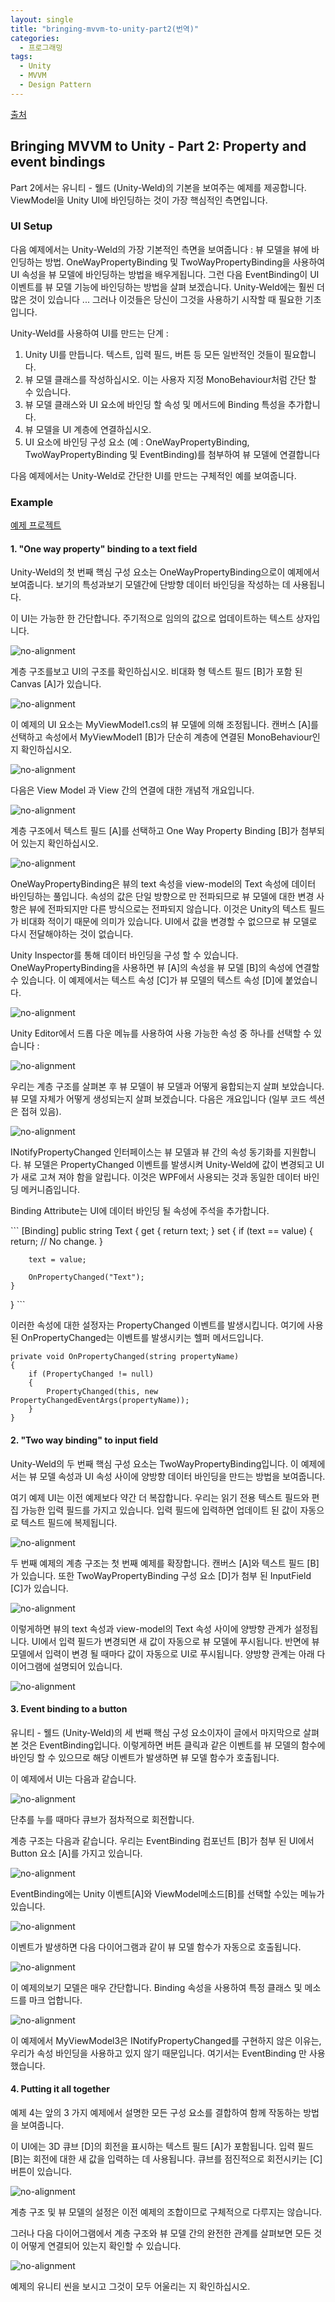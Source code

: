 ```yaml
---
layout: single
title: "bringing-mvvm-to-unity-part2(번역)"
categories: 
  - 프로그래밍
tags:
  - Unity
  - MVVM
  - Design Pattern
---
```


[출처](http://www.what-could-possibly-go-wrong.com/bringing-mvvm-to-unity-part-2-property-and-event-bindings/)

## Bringing MVVM to Unity - Part 2: Property and event bindings

Part 2에서는 유니티 - 웰드 (Unity-Weld)의 기본을 보여주는 예제를 제공합니다. ViewModel을 Unity UI에 바인딩하는 것이 가장 핵심적인 측면입니다.

### UI Setup

다음 예제에서는 Unity-Weld의 가장 기본적인 측면을 보여줍니다 : 뷰 모델을 뷰에 바인딩하는 방법. OneWayPropertyBinding 및 TwoWayPropertyBinding을 사용하여 UI 속성을 뷰 모델에 바인딩하는 방법을 배우게됩니다. 그런 다음 EventBinding이 UI 이벤트를 뷰 모델 기능에 바인딩하는 방법을 살펴 보겠습니다. Unity-Weld에는 훨씬 더 많은 것이 있습니다 ... 그러나 이것들은 당신이 그것을 사용하기 시작할 때 필요한 기초입니다.

Unity-Weld를 사용하여 UI를 만드는 단계 :
1. Unity UI를 만듭니다. 텍스트, 입력 필드, 버튼 등 모든 일반적인 것들이 필요합니다.
2. 뷰 모델 클래스를 작성하십시오. 이는 사용자 지정 MonoBehaviour처럼 간단 할 수 있습니다.
3. 뷰 모델 클래스와 UI 요소에 바인딩 할 속성 및 메서드에 Binding 특성을 추가합니다.
4. 뷰 모델을 UI 계층에 연결하십시오.
5. UI 요소에 바인딩 구성 요소 (예 : OneWayPropertyBinding, TwoWayPropertyBinding 및 EventBinding)를 첨부하여 뷰 모델에 연결합니다

다음 예제에서는 Unity-Weld로 간단한 UI를 만드는 구체적인 예를 보여줍니다.

### Example

[예제 프로젝트](https://github.com/Real-Serious-Games/Unity-Weld-Examples)

#### 1. "One way property" binding to a text field

Unity-Weld의 첫 번째 핵심 구성 요소는 OneWayPropertyBinding으로이 예제에서 보여줍니다. 보기의 특성과보기 모델간에 단방향 데이터 바인딩을 작성하는 데 사용됩니다.

이 UI는 가능한 한 간단합니다. 주기적으로 임의의 값으로 업데이트하는 텍스트 상자입니다.

![no-alignment](http://www.what-could-possibly-go-wrong.com/content/images/2017/03/1_One_way_binding_1.png)

계층 구조를보고 UI의 구조를 확인하십시오. 비대화 형 텍스트 필드 [B]가 포함 된 Canvas [A]가 있습니다.

![no-alignment](http://www.what-could-possibly-go-wrong.com/content/images/2017/03/1_One_way_binding_2.png)

이 예제의 UI 요소는 MyViewModel1.cs의 뷰 모델에 의해 조정됩니다. 캔버스 [A]를 선택하고 속성에서 MyViewModel1 [B]가 단순히 계층에 연결된 MonoBehaviour인지 확인하십시오.

![no-alignment](http://www.what-could-possibly-go-wrong.com/content/images/2017/03/1_One_way_binding_3-1.png)

다음은 View Model 과 View 간의 연결에 대한 개념적 개요입니다.

![no-alignment](http://www.what-could-possibly-go-wrong.com/content/images/2017/03/1_One_way_binding_4-1.png)

계층 구조에서 텍스트 필드 [A]를 선택하고 One Way Property Binding [B]가 첨부되어 있는지 확인하십시오.

![no-alignment](http://www.what-could-possibly-go-wrong.com/content/images/2017/03/1_One_way_binding_5.png)

OneWayPropertyBinding은 뷰의 text 속성을 view-model의 Text 속성에 데이터 바인딩하는 풀입니다. 속성의 값은 단일 방향으로 만 전파되므로 뷰 모델에 대한 변경 사항은 뷰에 전파되지만 다른 방식으로는 전파되지 않습니다. 이것은 Unity의 텍스트 필드가 비대화 적이기 때문에 의미가 있습니다. UI에서 값을 변경할 수 없으므로 뷰 모델로 다시 전달해야하는 것이 없습니다.

Unity Inspector를 통해 데이터 바인딩을 구성 할 수 있습니다. OneWayPropertyBinding을 사용하면 뷰 [A]의 속성을 뷰 모델 [B]의 속성에 연결할 수 있습니다. 이 예제에서는 텍스트 속성 [C]가 뷰 모델의 텍스트 속성 [D]에 붙었습니다.

![no-alignment](http://www.what-could-possibly-go-wrong.com/content/images/2017/03/1_One_way_binding_6.png)

Unity Editor에서 드롭 다운 메뉴를 사용하여 사용 가능한 속성 중 하나를 선택할 수 있습니다 :

![no-alignment](http://www.what-could-possibly-go-wrong.com/content/images/2017/03/1_One_way_binding_7.png)

우리는 계층 구조를 살펴본 후 뷰 모델이 뷰 모델과 어떻게 융합되는지 살펴 보았습니다. 뷰 모델 자체가 어떻게 생성되는지 살펴 보겠습니다. 다음은 개요입니다 (일부 코드 섹션은 접혀 있음).

![no-alignment](http://www.what-could-possibly-go-wrong.com/content/images/2017/03/1_One_way_binding_8.png)

INotifyPropertyChanged 인터페이스는 뷰 모델과 뷰 간의 속성 동기화를 지원합니다. 뷰 모델은 PropertyChanged 이벤트를 발생시켜 Unity-Weld에 값이 변경되고 UI가 새로 고쳐 져야 함을 알립니다. 이것은 WPF에서 사용되는 것과 동일한 데이터 바인딩 메커니즘입니다.

Binding Attribute는 UI에 데이터 바인딩 될 속성에 주석을 추가합니다.

​```
[Binding]
public string Text
{
    get
    {
        return text;
    }
    set
    {
        if (text == value)
        {
            return; // No change.
        }

        text = value;

        OnPropertyChanged("Text");
    }
}
​```

이러한 속성에 대한 설정자는 PropertyChanged 이벤트를 발생시킵니다. 여기에 사용 된 OnPropertyChanged는 이벤트를 발생시키는 헬퍼 메서드입니다.

```
private void OnPropertyChanged(string propertyName)
{
    if (PropertyChanged != null)
    {
        PropertyChanged(this, new PropertyChangedEventArgs(propertyName));
    }
}
```
#### 2. "Two way binding" to input field

Unity-Weld의 두 번째 핵심 구성 요소는 TwoWayPropertyBinding입니다. 이 예제에서는 뷰 모델 속성과 UI 속성 사이에 양방향 데이터 바인딩을 만드는 방법을 보여줍니다.

여기 예제 UI는 이전 예제보다 약간 더 복잡합니다. 우리는 읽기 전용 텍스트 필드와 편집 가능한 입력 필드를 가지고 있습니다. 입력 필드에 입력하면 업데이트 된 값이 자동으로 텍스트 필드에 복제됩니다.

![no-alignment](http://www.what-could-possibly-go-wrong.com/content/images/2017/03/2_Two_way_binding_1.png)

두 번째 예제의 계층 구조는 첫 번째 예제를 확장합니다. 캔버스 [A]와 텍스트 필드 [B]가 있습니다. 또한 TwoWayPropertyBinding 구성 요소 [D]가 첨부 된 InputField [C]가 있습니다.

![no-alignment](http://www.what-could-possibly-go-wrong.com/content/images/2017/03/2_Two_way_binding_2-1.png)

이렇게하면 뷰의 text 속성과 view-model의 Text 속성 사이에 양방향 관계가 설정됩니다. UI에서 입력 필드가 변경되면 새 값이 자동으로 뷰 모델에 푸시됩니다. 반면에 뷰 모델에서 입력이 변경 될 때마다 값이 자동으로 UI로 푸시됩니다. 양방향 관계는 아래 다이어그램에 설명되어 있습니다.

![no-alignment](http://www.what-could-possibly-go-wrong.com/content/images/2017/03/2_Two_way_binding_3.png)

#### 3. Event binding to a button

유니티 - 웰드 (Unity-Weld)의 세 번째 핵심 구성 요소이자이 글에서 마지막으로 살펴본 것은 EventBinding입니다. 이렇게하면 버튼 클릭과 같은 이벤트를 뷰 모델의 함수에 바인딩 할 수 있으므로 해당 이벤트가 발생하면 뷰 모델 함수가 호출됩니다.

이 예제에서 UI는 다음과 같습니다.

![no-alignment](http://www.what-could-possibly-go-wrong.com/content/images/2017/03/3_Event_binding_1.png)

단추를 누를 때마다 큐브가 점차적으로 회전합니다.

계층 구조는 다음과 같습니다. 우리는 EventBinding 컴포넌트 [B]가 첨부 된 UI에서 Button 요소 [A]를 가지고 있습니다.

![no-alignment](http://www.what-could-possibly-go-wrong.com/content/images/2017/03/3_Event_binding_2.png)

EventBinding에는 Unity 이벤트[A]와 ViewModel메소드[B]를 선택할 수있는 메뉴가 있습니다.

![no-alignment](http://www.what-could-possibly-go-wrong.com/content/images/2017/03/3_Event_binding_3.png)

이벤트가 발생하면 다음 다이어그램과 같이 뷰 모델 함수가 자동으로 호출됩니다.

![no-alignment](http://www.what-could-possibly-go-wrong.com/content/images/2017/03/3_Event_binding_4.png)

이 예제의보기 모델은 매우 간단합니다. Binding 속성을 사용하여 특정 클래스 및 메소드를 마크 업합니다.

![no-alignment](http://www.what-could-possibly-go-wrong.com/content/images/2017/03/3_Event_binding_5.png)

이 예제에서 MyViewModel3은 INotifyPropertyChanged를 구현하지 않은 이유는, 우리가 속성 바인딩을 사용하고 있지 않기 때문입니다. 여기서는 EventBinding 만 사용했습니다.

#### 4. Putting it all together

예제 4는 앞의 3 가지 예제에서 설명한 모든 구성 요소를 결합하여 함께 작동하는 방법을 보여줍니다.

이 UI에는 3D 큐브 [D]의 회전을 표시하는 텍스트 필드 [A]가 포함됩니다. 입력 필드 [B]는 회전에 대한 새 값을 입력하는 데 사용됩니다. 큐브를 점진적으로 회전시키는 [C] 버튼이 있습니다.

![no-alignment](http://www.what-could-possibly-go-wrong.com/content/images/2017/03/4_Combined_example_1.png)

계층 구조 및 뷰 모델의 설정은 이전 예제의 조합이므로 구체적으로 다루지는 않습니다.

그러나 다음 다이어그램에서 계층 구조와 뷰 모델 간의 완전한 관계를 살펴보면 모든 것이 어떻게 연결되어 있는지 확인할 수 있습니다.

![no-alignment](http://www.what-could-possibly-go-wrong.com/content/images/2017/03/4_Combined_example_2.png)

예제의 유니티 씬을 보시고 그것이 모두 어울리는 지 확인하십시오.

